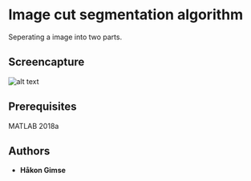 ﻿# Image cut segmentation algorithm

Seperating a image into two parts.



## Screencapture

![alt text](https://github.com/gimse/ImageCutSegmentationAlgorithm/blob/master/grass_with_line_result.png)

## Prerequisites

MATLAB 2018a

## Authors

* **Håkon Gimse**


